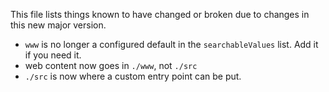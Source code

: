 This file lists things known to have changed or broken due to changes
in this new major version.

- `www` is no longer a configured default in the `searchableValues`
  list. Add it if you need it.
- web content now goes in `./www`, not `./src`
- `./src` is now where a custom entry point can be put.

